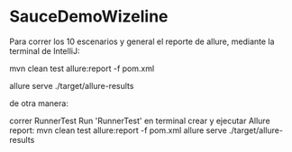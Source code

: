 # SauceDemoWizeline

Para correr los 10 escenarios y general el reporte de allure, mediante la terminal de IntelliJ:

mvn clean test allure:report -f pom.xml

allure serve ./target/allure-results

de otra manera:

correr RunnerTest Run 'RunnerTest'
en terminal crear y ejecutar Allure report:
mvn clean test allure:report -f pom.xml
allure serve ./target/allure-results




